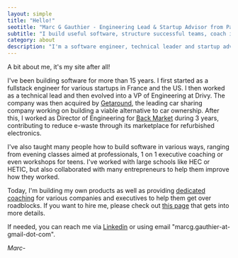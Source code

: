 ```yaml
---
layout: simple
title: "Hello!"
seotitle: "Marc G Gauthier - Engineering Lead & Startup Advisor from Paris"
subtitle: "I build useful software, structure successful teams, coach individuals and help others do the same"
category: about
description: "I'm a software engineer, technical leader and startup advisor. I blog about writting software, side projects, entrepreneurship, management and more."
---
```


A bit about me, it's my site after all!

I've been building software for more than 15 years. I first started as a fullstack engineer for various startups in France and the US. I then worked as a technical lead and then evolved into a VP of Engineering at Drivy. The company was then acquired by [Getaround][1], the leading car sharing company working on building a viable alternative to car ownership. After this, I worked as Director of Engineering for [Back Market][5] during 3 years, contributing to reduce e-waste through its marketplace for refurbished electronics.

I've also taught many people how to build software in various ways, ranging from evening classes aimed at professionals, 1 on 1 executive coaching or even workshops for teens. I've worked with large schools like HEC or HETIC, but also collaborated with many entrepreneurs to help them improve how they worked.

Today, I'm building my own products as well as providing [dedicated coaching](/hire/) for various companies and executives to help them get over roadblocks. If you want to hire me, please check out [this page][4] that gets into more details.

If needed, you can reach me via [Linkedin][3] or using email "marcg.gauthier-at-gmail-dot-com". 

_Marc-_

[1]:	https://getaround.com/
[3]:	https://www.linkedin.com/in/marcggauthier
[4]:	/hire/
[5]:    https://www.backmarket.com/

